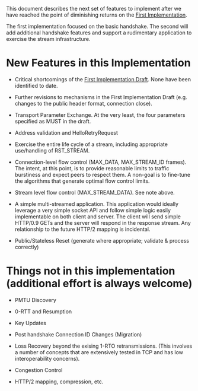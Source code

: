 This document describes the next set of features to implement after we have reached the point of diminishing returns on the [First Implementation](https://github.com/quicwg/base-drafts/wiki/First-Implementation).

The first implementation focused on the basic handshake. The second will add additional handshake features and support a rudimentary application to exercise the stream infrastructure.

# New Features in this Implementation

* Critical shortcomings of the [First Implementation Draft](https://github.com/quicwg/base-drafts/wiki/First-Implementation-Draft). None have been identified to date.

* Further revisions to mechanisms in the First Implementation Draft (e.g. changes to the public header format, connection close).

* Transport Parameter Exchange. At the very least, the four parameters specified as MUST in the draft.

* Address validation and HelloRetryRequest

* Exercise the entire life cycle of a stream, including appropriate use/handling of RST_STREAM.

* Connection-level flow control (MAX_DATA, MAX_STREAM_ID frames). The intent, at this point, is to provide reasonable limits to traffic burstiness and expect peers to respect them. A non-goal is to fine-tune the algorithms that generate optimal flow control limits.

* Stream level flow control (MAX_STREAM_DATA). See note above.

* A simple multi-streamed application. This application would ideally leverage a very simple socket API and follow simple logic easily implementable on both client and server. The client will send simple HTTP/0.9 GETs and the server will respond in the response stream. Any relationship to the future HTTP/2 mapping is incidental.

* Public/Stateless Reset (generate where appropriate; validate & process correctly)

# Things not in this implementation (additional effort is always welcome)

* PMTU Discovery

* 0-RTT and Resumption

* Key Updates

* Post handshake Connection ID Changes (Migration)

* Loss Recovery beyond the exising 1-RTO retransmissions. (This involves a number of concepts that are extensively tested in TCP and has low interoperability concerns).

* Congestion Control

* HTTP/2 mapping, compression, etc.